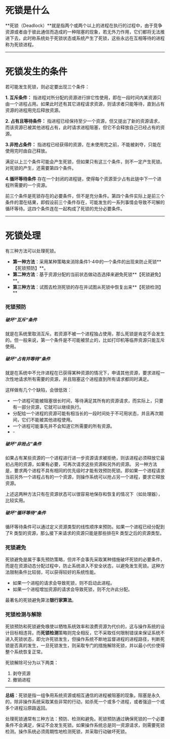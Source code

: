 # **死锁是什么**

**死锁（Deadlock）**就是指两个或两个以上的进程在执行的过程中，由于竞争资源或者由于彼此通信而造成的一种阻塞的现象，若无外力作用，它们都将无法推进下去，此时称系统处于死锁状态或系统产生了死锁，这些永远在互相等待的进程称为死锁进程。

------

# **死锁发生的条件**

若可能发生死锁，则必定要出现三个条件：

**1. 互斥条件：** 指进程对所分配的资源进行排它性使用，即在一段时间内某资源只由一个进程占用。如果此时还有其它进程请求资源，则请求者只能等待，直到占有资源的进程用完后释放资源。

**2. 占有且等待条件：** 指进程已经保持至少一个资源，但又提出了新的资源请求，而该资源已被其他进程占有，此时请求进程阻塞，但它不会释放自己已经占有的资源。

**3.非抢占条件：** 指进程已经获得的资源，在未使用完之前，不能被剥夺，只能在使用完时由自己释放。

满足以上三个条件可能会产生死锁，但如果只有这三个条件，则不一定产生死锁。对死锁的产生，还需要第四个条件。

**4.循环等待条件** 存在一个封闭的进程链，使得每个资源至少占有此链中下一个进程所需要的一个资源。

前三个条件是死锁存在的必要条件，但不是充分条件。第四个条件实际上是前三个条件的潜在结果，即假设前三个条件存在，可能发生的一系列事情会导致不可解的循环等待。这四个条件连在一起构成了死锁的充分必要条件。

------

# 死锁处理

有三种方法可以处理死锁。

- **第一种方法**：采用某种策略来消除条件1-4中的一个条件的出现来防止死锁**【死锁预防】**。
- **第二种方法**：基于资源分配的当前状态做动态选择来避免死锁**【死锁避免】**。
- **第三种方法**：试图去检测死锁的存在并试图从死锁中恢复出来**【死锁检测】**

### **死锁预防**

##### **破坏“互斥“条件**

就是在系统里取消互斥。若资源不被一个进程独占使用，那么死锁是肯定不会发生的。但一般来说，第一个条件是不可能被禁止的，比如打印机等临界资源只能互斥使用。

##### **破坏“占有并等待”条件**

就是在系统中不允许进程在已获得某种资源的情况下，申请其他资源，要求进程一次性地请求所有需要的资源，并且阻塞这个进程直到所有请求都同时满足。

这样做有几个个缺陷，会很低效：

- 一个进程可能被阻塞很长时间，等待满足其所有的资源请求，而实际上，只要有一部分资源，它就可以继续执行。
- 分配给一个进程的资源可能有相当长的一段时间处于不可用状态，并且再次期间，它们不能被其他进程使用。
- 一个进程可能事先并不会知道它所需要的所有资源。
- \-

##### **破坏“非抢占“条件**

如果占有某些资源的一个进程进行进一步资源请求被拒绝，则该进程必须释放它最初占用的资源，如果有必要，可再次请求这些资源和另外的资源。
另一种方法是，要求两个进程不具有相同的优先级时才能有效预防死锁。即如果一个进程请求当前另外一个进程占有的一个资源，则操作系统可以抢占另一个进程，要求它释放资源。

上述这两种方法只有在资源状态可以很容易地保存和恢复的情况下（如处理器），比较实用。

##### **破坏“循环等待“条件**

循环等待条件可以通过定义资源类型的线性顺序来预防。如果一个进程已经分配到了R 类型的资源，那么接下来请求的资源只能是那些排在R 类型之后的资源类型。

### **死锁避免**

死锁避免是属于事先预防策略，但并不会事先采取某种措施破坏死锁的必要条件，而是在资源动态分配过程中，防止系统进入不安全状态，以避免发生死锁。这种方法限制条件比较弱，可以获得较好的系统性能。

- 如果一个进程的请求会导致死锁，则不启动此进程。
- 如果一个进程增加资源的请求会导致死锁，则不允许此分配。

最著名的死锁避免算法**银行家算法**。

### **死锁检测与解除**

死锁预防和死锁避免嗾使以牺牲系统效率和浪费资源为代价的，这与操作系统的设计目标相违背。而**死锁检测**策略则完全相反，它不采取任何限制错误来保证系统不进入死锁状态，即允许死锁发生，但操作系统不断地监督进程的进程路径，判断死锁是否真的发生，一旦死锁发生，则采取专门的措施解除死锁，并以最小代价使得整个系统恢复正常。

死锁解除可分为以下两类：

1. 剥夺资源
2. 撤销进程

------

**总结**：死锁是指一组争用系统资源或相互通信的进程被阻塞的现象。阻塞是永久的，除非操作系统采取某些非常的行动，如杀死一个或多个进程，或者强迫一个或多个进程沿原路返回。

处理死锁通常有三种方法：预防、检测和避免。死锁预防通过确保死锁的一个必要条件不会满足，保证不会发生死锁。如果操作系统总是同一资源请求，则需要死锁检测。操作系统必须周期性地检测死锁，并采取行动破坏死锁。